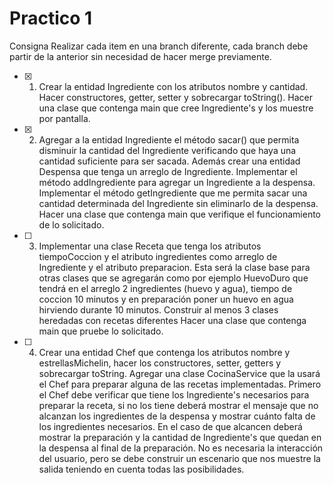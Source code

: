 # Practico 1

Consigna
Realizar cada item en una branch diferente, cada branch debe partir de la anterior sin necesidad de hacer merge previamente.

- [x] 1. Crear la entidad Ingrediente con los atributos nombre y cantidad. Hacer constructores, getter, setter y sobrecargar toString(). Hacer una clase que contenga main que cree Ingrediente's y los muestre por pantalla.

- [x] 2. Agregar a la entidad Ingrediente el método sacar() que permita disminuir la cantidad del Ingrediente verificando que haya una cantidad suficiente para ser sacada. Además crear una entidad Despensa que tenga un arreglo de Ingrediente. Implementar el método addIngrediente para agregar un Ingrediente a la despensa. Implementar el método getIngrediente que me permita sacar una cantidad determinada del Ingrediente sin eliminarlo de la despensa. Hacer una clase que contenga main que verifique el funcionamiento de lo solicitado.

- [ ] 3. Implementar una clase Receta que tenga los atributos tiempoCoccion y el atributo ingredientes como arreglo de Ingrediente y el atributo preparacion. Esta será la clase base para otras clases que se agregarán como por ejemplo HuevoDuro que tendrá en el arreglo 2 ingredientes (huevo y agua), tiempo de coccion 10 minutos y en preparación poner un huevo en agua hirviendo durante 10 minutos. Construir al menos 3 clases heredadas con recetas diferentes Hacer una clase que contenga main que pruebe lo solicitado.

- [ ] 4. Crear una entidad Chef que contenga los atributos nombre y estrellasMichelin, hacer los constructores, setter, getters y sobrecargar toString. Agregar una clase CocinaService que la usará el Chef para preparar alguna de las recetas implementadas. Primero el Chef debe verificar que tiene los Ingrediente's necesarios para preparar la receta, si no los tiene deberá mostrar el mensaje que no alcanzan los ingredientes de la despensa y mostrar cuánto falta de los ingredientes necesarios. En el caso de que alcancen deberá mostrar la preparación y la cantidad de Ingrediente's que quedan en la despensa al final de la preparación. No es necesaria la interacción del usuario, pero se debe construir un escenario que nos muestre la salida teniendo en cuenta todas las posibilidades.
